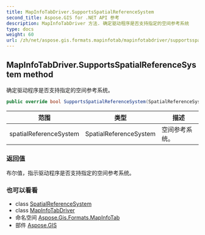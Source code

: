 ```yaml
---
title: MapInfoTabDriver.SupportsSpatialReferenceSystem
second_title: Aspose.GIS for .NET API 参考
description: MapInfoTabDriver 方法. 确定驱动程序是否支持指定的空间参考系统
type: docs
weight: 60
url: /zh/net/aspose.gis.formats.mapinfotab/mapinfotabdriver/supportsspatialreferencesystem/
---
```

## MapInfoTabDriver.SupportsSpatialReferenceSystem method

确定驱动程序是否支持指定的空间参考系统。

```csharp
public override bool SupportsSpatialReferenceSystem(SpatialReferenceSystem spatialReferenceSystem)
```

| 范围 | 类型 | 描述 |
| --- | --- | --- |
| spatialReferenceSystem | SpatialReferenceSystem | 空间参考系统。 |

### 返回值

布尔值，指示驱动程序是否支持指定的空间参考系统。

### 也可以看看

* class [SpatialReferenceSystem](../../../aspose.gis.spatialreferencing/spatialreferencesystem/)
* class [MapInfoTabDriver](../)
* 命名空间 [Aspose.Gis.Formats.MapInfoTab](../../mapinfotabdriver/)
* 部件 [Aspose.GIS](../../../)


